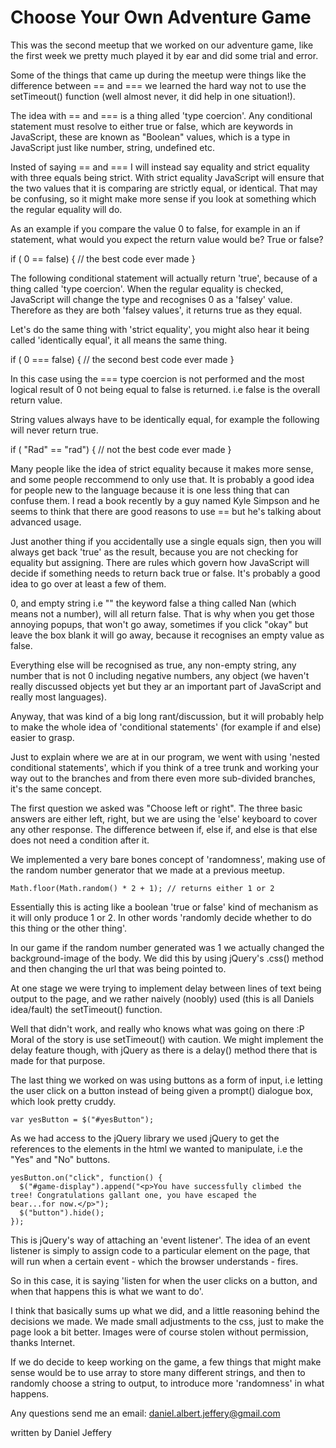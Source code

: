 Choose Your Own Adventure Game
===============================

This was the second meetup that we worked on our adventure game, like the first week we pretty much played it by ear and did some trial and error. 

Some of the things that came up during the meetup were things like the difference between == and === we learned the hard way not to use the setTimeout() function (well almost never, it did help in one situation!).

The idea with == and === is a thing alled 'type coercion'. Any conditional statement must resolve to either true or false, which are keywords in JavaScript, these are known as "Boolean" values, which is a type in JavaScript just like number, string, undefined etc. 

Insted of saying == and === I will instead say equality and strict equality with three equals being strict. With strict equality JavaScript will ensure that the two values that it is comparing are strictly equal, or identical. That may be confusing, so it might make more sense if you look at something which the regular equality will do. 

As an example if you compare the value 0 to false, for example in an if statement, what would you expect the return value would be? True or false? 

if ( 0 == false) { 
  // the best code ever made
}

The following conditional statement will actually return 'true', because of a thing called 'type coercion'. When the regular equality is checked, JavaScript will change the type and recognises 0 as a 'falsey' value. Therefore as they are both 'falsey values', it returns true as they equal.

Let's  do the same thing with 'strict equality', you might also hear it being called 'identically equal', it all means the same thing. 

if ( 0 === false) { 
  // the second best code ever made
}

In this case using the === type coercion is not performed and the most logical result of 0 not being equal to false is returned. i.e false is the overall return value. 

String values always have to be identically equal, for example the following will never return true.

if ( "Rad" == "rad") {
 // not the best code ever made
}

Many people like the idea of strict equality because it makes more sense, and some people reccommend to only use that. It is probably a good idea for people new to the language because it is one less thing that can confuse them. I read a book recently by a guy named Kyle Simpson and he seems to think that there are good reasons to use == but he's talking about advanced usage. 

Just another thing if you accidentally use a single equals sign, then you will always get back 'true' as the result, because you are not checking for equality but assigning. There are rules which govern how JavaScript will decide if something needs to return back true or false. It's probably a good idea to go over at least a few of them. 

0, and empty string i.e "" the keyword false a thing called Nan (which means not a number), will all return false. That is why when you get those annoying popups, that won't go away, sometimes if you click "okay" but leave the box blank it will go away, because it recognises an empty value as false.

Everything else will be recognised as true, any non-empty string, any number that is not 0 including negative numbers, any object (we haven't really discussed objects yet but they ar an important part of JavaScript and really most languages).

Anyway, that was kind of a big long rant/discussion, but it will probably help to make the whole idea of 'conditional statements' (for example if and else) easier to grasp. 

Just to explain where we are at in our program, we went with using 'nested conditional statements', which if you think of a tree trunk and working your way out to the branches and from there even more sub-divided branches, it's the same concept. 

The first question we asked was "Choose left or right". The three basic answers are either left, right, but we are using the 'else' keyboard to cover any other response. The difference between if, else if, and else is that else does not need a condition after it. 

We implemented a very bare bones concept of 'randomness', making use of the random number generator that we made at a previous meetup.

    Math.floor(Math.random() * 2 + 1); // returns either 1 or 2

Essentially this is acting like a boolean 'true or false' kind of mechanism as it will only produce 1 or 2. In other words 'randomly decide whether to do this thing or the other thing'. 

In our game if the random number generated was 1 we actually changed the background-image of the body. We did this by using jQuery's .css() method and then changing the url that was being pointed to. 

At one stage we were trying to implement delay between lines of text being output to the page, and we rather naively (noobly) used (this is all Daniels idea/fault) the setTimeout() function. 

Well that didn't work, and really who knows what was going on there :P Moral of the story is use setTimeout() with caution. We might implement the delay feature though, with jQuery as there is a delay() method there that is made for that purpose. 

The last thing we worked on was using buttons as a form of input, i.e letting the user click on a button instead of being given a prompt() dialogue box, which look pretty cruddy. 

    var yesButton = $("#yesButton");

As we had access to the jQuery library we used jQuery to get the references to the elements in the html we wanted to manipulate, i.e the "Yes" and "No" buttons. 

    yesButton.on("click", function() {
      $("#game-display").append("<p>You have successfully climbed the tree! Congratulations gallant one, you have escaped the           bear...for now.</p>");
      $("button").hide();
    });

This is jQuery's way of attaching an 'event listener'. The idea of an event listener is simply to assign code to a particular element on the page, that will run when a certain event - which the browser understands - fires. 

So in this case, it is saying 'listen for when the user clicks on a button, and when that happens this is what we want to do'. 

I think that basically sums up what we did, and a little reasoning behind the decisions we made. We made small adjustments to the css, just to make the page look a bit better. Images were of course stolen without permission, thanks Internet. 

If we do decide to keep working on the game, a few things that might make sense would be to use array to store many different strings, and then to randomly choose a string to output, to introduce more 'randomness' in what happens.

Any questions send me an email: daniel.albert.jeffery@gmail.com
  
  
  
  
  written by Daniel Jeffery
